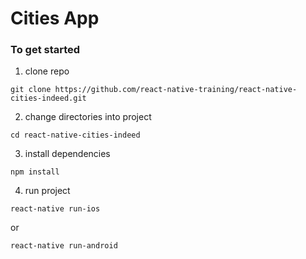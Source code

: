 # Cities App

### To get started

1. clone repo   

```
git clone https://github.com/react-native-training/react-native-cities-indeed.git
```

2. change directories into project   

```
cd react-native-cities-indeed
```

3. install dependencies   

```
npm install
```

4. run project   

```
react-native run-ios
```
or
```
react-native run-android
```
